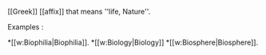 [[Greek]] [[affix]] that means ''life, Nature''.

Examples : 

*[[w:Biophilia|Biophilia]].
*[[w:Biology|Biology]]
*[[w:Biosphere|Biosphere]].